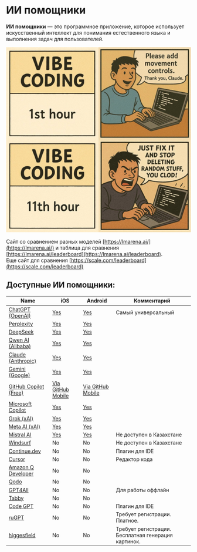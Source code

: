 # ИИ помощники

**ИИ помощники** — это программное приложение, которое использует искусственный интеллект для понимания естественного языка и выполнения задач для пользователей.  

![alt text](img/img_27.png)

Сайт со сравнением разных моделей [https://lmarena.ai/](https://lmarena.ai/) и таблица для сравнения [https://lmarena.ai/leaderboard](https://lmarena.ai/leaderboard).   
Еще сайт для сравнения [https://scale.com/leaderboard](https://scale.com/leaderboard)


## Доступные ИИ помощники: 

<table>
  <thead>
    <tr>
      <th>Name</th>
      <th>iOS</th>
      <th>Android</th>
      <th>Комментарий</th>
    </tr>
  </thead>
  <tbody>
    <tr>
      <td><a href="https://chatgpt.com/">ChatGPT (OpenAI)</a></td>
      <td><a href="https://apps.apple.com/us/app/chatgpt/id6448311069">Yes</a></td>
      <td><a href="https://play.google.com/store/apps/details?id=com.openai.chatgpt">Yes</a></td>
      <td>Самый универсальный</td>
    </tr>
    <tr>
      <td><a href="https://www.perplexity.ai/">Perplexity</a></td>
      <td><a href="https://apps.apple.com/us/app/perplexity-ask-anything/id1668000334">Yes</a></td>
      <td><a href="https://play.google.com/store/apps/details?id=ai.perplexity.ask">Yes</a></td>
      <td></td>
    </tr>
    <tr>
      <td><a href="https://www.deepseek.com/">DeepSeek</a></td>
      <td><a href="https://apps.apple.com/us/app/deepseek-ai-assistant/id6737597349">Yes</a></td>
      <td><a href="https://play.google.com/store/apps/details?id=com.deepseek.ai">Yes</a></td>
      <td></td>
    </tr>
    <tr>
      <td><a href="https://qwen.ai/">Qwen AI (Alibaba)</a></td>
      <td><a href="https://apps.apple.com/app/id6743778442">Yes</a></td>
      <td><a href="https://play.google.com/store/apps/details?id=ai.qwenlm.chat.android&pli=1">Yes</a></td>
      <td></td>
    </tr>
    <tr>
      <td><a href="https://claude.ai/">Claude (Anthropic)</a></td>
      <td><a href="https://apps.apple.com/us/app/claude-by-anthropic/id6473753684">Yes</a></td>
      <td><a href="https://play.google.com/store/apps/details?id=ai.claude.app">Yes</a></td>
      <td></td>
    </tr>
    <tr>
      <td><a href="https://gemini.google.com">Gemini (Google)</a></td>
      <td><a href="https://apps.apple.com/us/app/google-gemini">Yes</a></td>
      <td><a href="https://play.google.com/store/apps/details?id=com.google.android.apps.bard"> Yes</a></td>
      <td></td>
    </tr>
    <tr>
      <td><a href="https://github.com/features/copilot">GitHub Copilot (Free)</a></td>
      <td><a href="https://apps.apple.com/us/app/github/id1477376905">Via GitHub Mobile</a></td>
      <td><a href="https://play.google.com/store/apps/details?id=com.github.android">Via GitHub Mobile</a></td>
      <td></td>
    </tr>
    <tr>
      <td><a href="https://copilot.microsoft.com/">Microsoft Copilot</a></td>
      <td><a href="https://apps.apple.com/us/app/microsoft-copilot/id6472538445">Yes</a></td>
      <td><a href="https://play.google.com/store/apps/details?id=com.microsoft.copilot">Yes</a></td>
      <td></td>
    </tr>
    <tr>
      <td><a href="https://grok.com/">Grok (xAI)</a></td>
      <td><a href="https://apps.apple.com/us/app/grok/id6670324846">Yes</a></td>
      <td><a href="https://play.google.com/store/apps/details?id=ai.x.grok">Yes</a></td>
      <td></td>
    </tr>
    <tr>
      <td><a href="https://ai.meta.com/meta-ai/">Meta AI (xAI)</a></td>
      <td><a href="https://apps.apple.com/us/app/meta-ai-vibes-ai-glasses">Yes</a></td>
      <td><a href="https://play.google.com/store/apps/details?id=com.facebook.stella">Yes</a></td>
      <td></td>
    </tr>
    <tr>
      <td><a href="https://chat.mistral.ai/chat">Mistral AI</a></td>
      <td><a href="https://apps.apple.com/us/app/le-chat-by-mistral-ai">Yes</a></td>
      <td><a href="https://play.google.com/store/apps/details?id=ai.mistral.chat">Yes</a></td>
      <td>Не доступен в Казахстане</td>
    </tr>
    <tr>
      <td><a href="https://windsurf.com/">Windsurf</a></td>
      <td>No</td>
      <td>No</td>
      <td>Не доступен в Казахстане</td>
    </tr>
    <tr>
      <td><a href="https://www.continue.dev/">Continue.dev</a></td>
      <td>No</td>
      <td>No</td>
      <td>Плагин для IDE</td>
    </tr>
    <tr>
      <td><a href="https://cursor.com/">Cursor</a></td>
      <td>No</td>
      <td>No</td>
      <td>Редактор кода</td>
    </tr>
    <tr>
      <td><a href="https://aws.amazon.com/ru/q/developer/">Amazon Q Developer</a></td>
      <td>No</td>
      <td>No</td>
      <td></td>
    </tr>
    <tr>
      <td><a href="https://www.qodo.ai/">Qodo</a></td>
      <td>No</td>
      <td>No</td>
      <td></td>
    </tr>
    <tr>
      <td><a href="https://www.nomic.ai/gpt4all">GPT4All</a></td>
      <td>No</td>
      <td>No</td>
      <td>Для работы оффлайн</td>
    </tr>
    <tr>
      <td><a href="https://www.tabbyml.com/">Tabby</a></td>
      <td>No</td>
      <td>No</td>
      <td></td>
    </tr>
    <tr>
      <td><a href="https://www.codegpt.co/">Code GPT</a></td>
      <td>No</td>
      <td>No</td>
      <td>Плагин для IDE</td>
    </tr>
    <tr>
      <td><a href="https://rugpt.io/">ruGPT</a></td>
      <td>No</td>
      <td>No</td>
      <td>Требует регистрации. Платное.</td>
    </tr>
    <tr>
      <td><a href="https://higgsfield.ai/chat">higgesfield</a></td>
      <td>No</td>
      <td>No</td>
      <td>Требует регистрации. Бесплатная генерация картинок.</td>
    </tr>
  </tbody>
</table>
